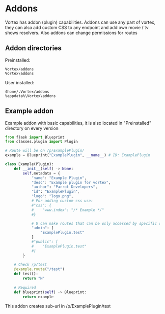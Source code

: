 # Addons
Vortex has addon (plugin) capabilities. Addons can use any part of vortex, they can also add custom CSS to any endpoint and add own movie / tv shows resolvers. Also addons can change permissions for routes

## Addon directories
Preinstalled:  
```
Vortex/addons
Vortex\addons
```

User installed:  
```
$home/.Vortex/addons
%appdata%\Vortex\addons
```

## Example addon
Example addon with basic capabilities, it is also located in "Preinstalled" directory on every version  

```python
from flask import Blueprint
from classes.plugin import Plugin

# Route will be on /p/ExamplePlugin/
example = Blueprint("ExamplePlugin", __name__) # ID: ExamplePlugin

class Example(Plugin):
    def __init__(self) -> None:
        self.metadata = {
            "name": "Example Plugin",
            "desc": "Example plugin for vortex",
            "author": "Parrot Developers",
            "id": "ExamplePlugin",
            "logo": "logo.png",
            # For adding custom css use:
            #"css": {
            #    "www.index": "/* Example */"
            #}

            # U can make routes that can be only accessed by specific role: admin, public, if no role is set, it can be accessed by anyone who is logged in
            "admin": [
                "ExamplePlugin.test"
            ]
            #"public": [
            #    "ExamplePlugin.test"
            #]
        }
    
    # Check /p/test
    @example.route("/test")
    def test():
        return "N"
    
    # Required
    def blueprint(self) -> Blueprint:
        return example

```
This addon creates sub-url in /p/ExamplePlugin/test  